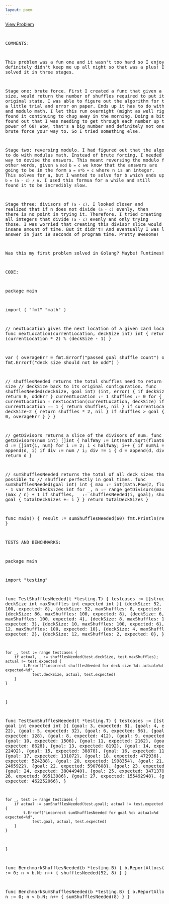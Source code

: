 ```yaml
---
layout: poem
---
```



<html><head><title>Euler - Problem 622</title>
<p><a href="http://projecteuler.net/problem=622" target="_blank">View Problem</a></p>
<pre>

COMMENTS:


This problem was a fun one and it wasn't too hard so I enjoyed it. It
definitely didn't keep me up all night so that was a plus! I ultimately solved
it in three stages.

Stage one: brute force. First I created a func that given a deck size, would
return the number of shuffles required to put it back to its original state. I
was able to figure out the algorithm for this by doing a little trial and error
on paper. Ends up it has to do with powers of 2 and modulo math. I let this run
overnight (might as well right?) and found it continuing to chug away in the
morning. Doing a bit of math, I found out that I was needing to get through
each number up to 2 to the power of 60! Wow, that's a big number and definitely
not one you can brute force your way to. So I tried something else.

Stage two: reversing modulo. I had figured out that the algorithm had to do
with modulus math. Instead of brute forcing, I needed to find a way to devise
the answers. This meant reversing the modulo function. In other words, given
`a mod b = c` we know that the answers are going to be in the form
`a = n*b + c` where n is an integer. This solves for a, but I wanted to solve
for b which ends up being `b = (a - c) / n`. I used this formua for a while and
still found it to be incredibly slow.

Stage three: divisors of `(a - c)`. I looked closer and realized that if n does
not divide `(a - c)` evenly, then there is no point in trying it. Therefore, I
tried creating a slice of all integers that divide `(a - c)` evenly and only
trying those. I was worried that creating this divisor slice would take an
insane amount of time. But it didn't! And eventually I was lead to the answer
in just 19 seconds of program time. Pretty awesome!

Was this my first problem solved in Golang? Maybe! Funtimes!



CODE:


package main

import (
	"fmt"
	"math"
)

// nextLocation gives the next location of a given card location.
func nextLocation(currentLocation, deckSize int) int {
	return (currentLocation * 2) % (deckSize - 1)
}

var (
	overageErr = fmt.Errorf("passed goal shuffle count")
	oddErr     = fmt.Errorf("deck size should not be odd")
)

// shufflesNeeded returns the total shuffles need to return a deck of size
// deckSize back to its original configuration.
func shufflesNeeded(deckSize, goal int) (int, error) {
	if deckSize%2 != 0 {
		return 0, oddErr
	}
	currentLocation := 1
	shuffles := 0
	for {
		shuffles++
		currentLocation = nextLocation(currentLocation, deckSize)
		if currentLocation == 1 {
			return shuffles, nil
		}
		if currentLocation == deckSize-2 {
			return shuffles * 2, nil
		}
		if shuffles > goal {
			return 0, overageErr
		}
	}
}

// getDivisors returns a slice of the divisors of num.
func getDivisors(num int) []int {
	halfWay := int(math.Sqrt(float64(num))) + 1
	d := []int{1, num}
	for i := 2; i < halfWay; i++ {
		if num%i == 0 {
			d = append(d, i)
			if div := num / i; div != i {
				d = append(d, div)
			}
		}
	}
	return d
}

// sumShufflesNeeded returns the total of all deck sizes that are possible to
// shuffler perfectly in goal times.
func sumShufflesNeeded(goal int) int {
	max := int(math.Pow(2, float64(goal))) - 1
	var totalDeckSizes int
	for _, n := range getDivisors(max) {
		i := (max / n) + 1
		if shuffles, _ := shufflesNeeded(i, goal); shuffles == goal {
			totalDeckSizes += i
		}
	}
	return totalDeckSizes
}

func main() {
	result := sumShufflesNeeded(60)
	fmt.Println(result)
}



TESTS AND BENCHMARKS:


package main

import "testing"

func TestShufflesNeeded(t *testing.T) {
	testcases := []struct {
		deckSize    int
		maxShuffles int
		expected    int
	}{
		{deckSize: 52, maxShuffles: 100, expected: 8},
		{deckSize: 52, maxShuffles: 8, expected: 8},
		{deckSize: 86, maxShuffles: 100, expected: 8},
		{deckSize: 6, maxShuffles: 100, expected: 4},
		{deckSize: 8, maxShuffles: 100, expected: 3},
		{deckSize: 10, maxShuffles: 100, expected: 6},
		{deckSize: 12, maxShuffles: 100, expected: 10},
		{deckSize: 4, maxShuffles: 100, expected: 2},
		{deckSize: 12, maxShuffles: 2, expected: 0},
	}

	for _, test := range testcases {
		if actual, _ := shufflesNeeded(test.deckSize, test.maxShuffles); actual != test.expected {
			t.Errorf("incorrect shufflesNeeded for deck size %d: actual=%d expected=%d",
				test.deckSize, actual, test.expected)
		}
	}
}

func TestSumShufflesNeeded(t *testing.T) {
	testcases := []struct {
		goal     int
		expected int
	}{
		{goal: 3, expected: 8},
		{goal: 4, expected: 22},
		{goal: 5, expected: 32},
		{goal: 6, expected: 96},
		{goal: 7, expected: 128},
		{goal: 8, expected: 412},
		{goal: 9, expected: 586},
		{goal: 10, expected: 1506},
		{goal: 11, expected: 2162},
		{goal: 12, expected: 8628},
		{goal: 13, expected: 8192},
		{goal: 14, expected: 22402},
		{goal: 15, expected: 38878},
		{goal: 16, expected: 111032},
		{goal: 17, expected: 131072},
		{goal: 18, expected: 472936},
		{goal: 19, expected: 524288},
		{goal: 20, expected: 1998354},
		{goal: 21, expected: 2465922},
		{goal: 22, expected: 5907608},
		{goal: 23, expected: 8567138},
		{goal: 24, expected: 38044940},
		{goal: 25, expected: 34713702},
		{goal: 26, expected: 89513986},
		{goal: 27, expected: 155492948},
		{goal: 28, expected: 462252066},
	}

	for _, test := range testcases {
		if actual := sumShufflesNeeded(test.goal); actual != test.expected {
			t.Errorf("incorrect sumShufflesNeeded for goal %d: actual=%d expected=%d",
				test.goal, actual, test.expected)
		}
	}
}

func BenchmarkShufflesNeeded(b *testing.B) {
	b.ReportAllocs()
	for n := 0; n < b.N; n++ {
		shufflesNeeded(52, 8)
	}
}

func BenchmarkSumShufflesNeeded(b *testing.B) {
	b.ReportAllocs()
	for n := 0; n < b.N; n++ {
		sumShufflesNeeded(8)
	}
}


</pre></body></html>
